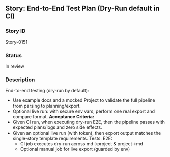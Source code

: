 ## Story: End-to-End Test Plan (Dry-Run default in CI)

### Story ID

Story-0151

### Status

In review

### Description

End-to-end testing (dry-run by default):
- Use example docs and a mocked Project to validate the full pipeline from parsing to planning/export.
- Optional live run: with secure env vars, perform one real export and compare format.
  **Acceptance Criteria:**
- Given CI run, when executing dry-run E2E, then the pipeline passes with expected plans/logs and zero side effects.
- Given an optional live run (with token), then export output matches the single-story template requirements.
  Tests:
  E2E:
  - CI job executes dry-run across md→project & project→md
  - Optional manual job for live export (guarded by env)
